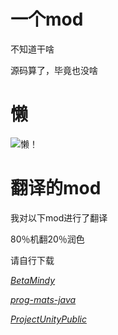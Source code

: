 # 一个mod
不知道干啥

源码算了，毕竟也没啥
# 懒
![懒](http://zidian.shufaai.com/uploads/zidian/xingshu/1_092412460S052.jpg)！
# 翻译的mod
我对以下mod进行了翻译

80％机翻20％润色

请自行下载

_[BetaMindy](https://github.com/sk7725/BetaMindy)_

_[prog-mats-java](https://github.com/meepoffaith/prog-mats-java)_

_[ProjectUnityPublic](https://github.com/avantteam/projectunitypublic)_
 
 
